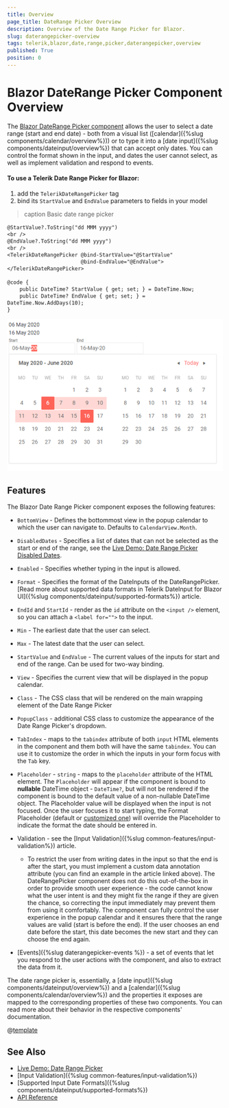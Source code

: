 ```yaml
---
title: Overview
page_title: DateRange Picker Overview
description: Overview of the Date Range Picker for Blazor.
slug: daterangepicker-overview
tags: telerik,blazor,date,range,picker,daterangepicker,overview
published: True
position: 0
---
```


# Blazor DateRange Picker Component Overview

The <a href="https://www.telerik.com/blazor-ui/daterange-picker" target="_blank">Blazor DateRange Picker component</a> allows the user to select a date range (start and end date) - both from a visual list ([calendar]({%slug components/calendar/overview%})) or to type it into a [date input]({%slug components/dateinput/overview%}) that can accept only dates. You can control the format shown in the input, and dates the user cannot select, as well as implement validation and respond to events.

#### To use a Telerik Date Range Picker for Blazor:

1. add the `TelerikDateRangePicker` tag
2. bind its `StartValue` and `EndValue` parameters to fields in your model

>caption Basic date range picker

````CSHTML
@StartValue?.ToString("dd MMM yyyy")
<br />
@EndValue?.ToString("dd MMM yyyy")
<br />
<TelerikDateRangePicker @bind-StartValue="@StartValue"
                        @bind-EndValue="@EndValue">
</TelerikDateRangePicker>

@code {
    public DateTime? StartValue { get; set; } = DateTime.Now;
    public DateTime? EndValue { get; set; } = DateTime.Now.AddDays(10);
}
````

![Blazor Date Range Picker App Example](images/daterangepicker-first-look.png)

## Features

The Blazor Date Range Picker component exposes the following features:

*  `BottomView` - Defines the bottommost view in the popup calendar to which the user can navigate to. Defaults to `CalendarView.Month`.

* `DisabledDates` - Specifies a list of dates that can not be selected as the start or end of the range, see the <a href="https://demos.telerik.com/blazor-ui/daterangepicker/disabled-dates" target="_blank">Live Demo: Date Range Picker Disabled Dates</a>.

* `Enabled` - Specifies whether typing in the input is allowed.

* `Format` - Specifies the format of the DateInputs of the DateRangePicker. [Read more about supported data formats in Telerik DateInput for Blazor UI]({%slug components/dateinput/supported-formats%}) article.

* `EndId` and `StartId` - render as the `id` attribute on the `<input />` element, so you can attach a `<label for="">` to the input.

* `Min` - The earliest date that the user can select.

* `Max` - The latest date that the user can select.

* `StartValue` and `EndValue` - The current values of the inputs for start and end of the range. Can be used for two-way binding.

* `View` - Specifies the current view that will be displayed in the popup calendar.

* `Class` - The CSS class that will be rendered on the main wrapping element of the Date Range Picker

* `PopupClass` - additional CSS class to customize the appearance of the Date Range Picker's dropdown.

* `TabIndex` - maps to the `tabindex` attribute of both `input` HTML elements in the component and them both will have the same `tabindex`. You can use it to customize the order in which the inputs in your form focus with the `Tab` key.

* `Placeholder` - `string` - maps to the `placeholder` attribute of the HTML element. The `Placeholder` will appear if the component is bound to **nullable** DateTime object - `DateTime?`, but will not be rendered if the component is bound to the default value of a non-nullable DateTime object. The Placeholder value will be displayed when the input is not focused. Once the user focuses it to start typing, the Format Placeholder (default or [customized one](#format-placeholder)) will override the Placeholder to indicate the format the date should be entered in.

* Validation - see the [Input Validation]({%slug common-features/input-validation%}) article. 
    * To restrict the user from writing dates in the input so that the end is after the start, you must implement a custom data annotation attribute (you can find an example in the article linked above). The DateRangePicker component does not do this out-of-the-box in order to provide smooth user experience - the code cannot know what the user intent is and they might fix the range if they are given the chance, so correcting the input immediately may prevent them from using it comfortably. The component can fully control the user experience in the popup calendar and it ensures there that the range values are valid (start is before the end). If the user chooses an end date before the start, this date becomes the new start and they can choose the end again.

* [Events]({%slug daterangepicker-events %}) - a set of events that let you respond to the user actions with the component, and also to extract the data from it.

The date range picker is, essentially, a [date input]({%slug components/dateinput/overview%}) and a [calendar]({%slug components/calendar/overview%}) and the properties it exposes are mapped to the corresponding properties of these two components. You can read more about their behavior in the respective components' documentation.

@[template](/_contentTemplates/date-inputs/format-placeholders.md#format-placeholder)

## See Also

  * [Live Demo: Date Range Picker](https://demos.telerik.com/blazor-ui/daterangepicker/overview)
  * [Input Validation]({%slug common-features/input-validation%})
  * [Supported Input Date Formats]({%slug components/dateinput/supported-formats%})
  * [API Reference](https://docs.telerik.com/blazor-ui/api/Telerik.Blazor.Components.TelerikDateRangePicker-1)
